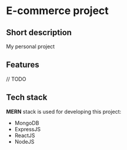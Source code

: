 # E-commerce project

## Short description

My personal project

## Features
// TODO

## Tech stack

**MERN** stack is used for developing this project:
- MongoDB
- ExpressJS
- ReactJS
- NodeJS
